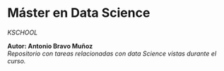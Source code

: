 # Máster en Data Science

*KSCHOOL*

**Autor: Antonio Bravo Muñoz**  
*Repositorio con tareas relacionadas con data Science vistas durante el curso.* 


